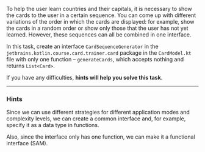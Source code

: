 To help the user learn countries and their capitals, it is necessary to show the cards to the user in a certain sequence.
You can come up with different variations of the order in which the cards are displayed: 
for example, show the cards in a random order or show only those that the user has not yet learned. 
However, these sequences can all be combined in one interface.

In this task, create an interface `CardSequenceGenerator` in the `jetbrains.kotlin.course.card.trainer.card` package in the `CardModel.kt` file with only 
one function – `generateCards`, which accepts nothing and returns `List<Card>`.

If you have any difficulties, **hints will help you solve this task**.

----

### Hints

<div class="hint" title="Click me to learn why we create a common interface">

Since we can use different strategies for different application modes and complexity levels, 
we can create a common interface and, for example, specify it as a data type in functions.

Also, since the interface only has one function, we can make it a functional interface (SAM).
</div>

